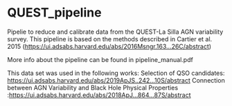 # QUEST_pipeline

Pipelie to reduce and calibrate data from the QUEST-La Silla AGN variability survey. This pipeline is based on the methods described in Cartier et al. 2015 (https://ui.adsabs.harvard.edu/abs/2016Msngr.163...26C/abstract)

More info about the pipeline can be found in pipeline_manual.pdf

This data set was used in the following works:
Selection of QSO candidates: https://ui.adsabs.harvard.edu/abs/2019ApJS..242...10S/abstract
Connection between AGN Variability and Black Hole Physical Properties :https://ui.adsabs.harvard.edu/abs/2018ApJ...864...87S/abstract 
